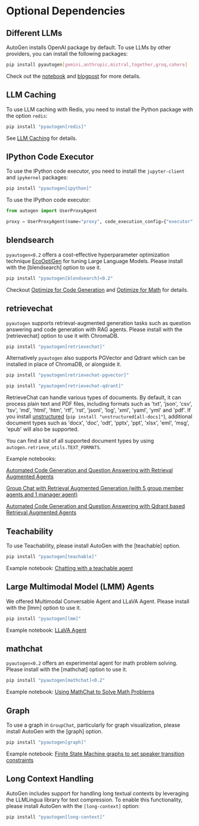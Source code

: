 # Optional Dependencies

## Different LLMs

AutoGen installs OpenAI package by default. To use LLMs by other providers, you can install the following packages:

```bash
pip install pyautogen[gemini,anthropic,mistral,together,groq,cohere]
```

Check out the [notebook](/docs/notebooks/autogen_uniformed_api_calling) and
[blogpost](/blog/2024/06/24/AltModels-Classes) for more details.

## LLM Caching

To use LLM caching with Redis, you need to install the Python package with
the option `redis`:

```bash
pip install "pyautogen[redis]"
```

See [LLM Caching](/docs/topics/llm-caching) for details.

## IPython Code Executor

To use the IPython code executor, you need to install the `jupyter-client`
and `ipykernel` packages:

```bash
pip install "pyautogen[ipython]"
```

To use the IPython code executor:

```python
from autogen import UserProxyAgent

proxy = UserProxyAgent(name="proxy", code_execution_config={"executor": "ipython-embedded"})
```

## blendsearch

`pyautogen<0.2` offers a cost-effective hyperparameter optimization technique [EcoOptiGen](https://arxiv.org/abs/2303.04673) for tuning Large Language Models. Please install with the [blendsearch] option to use it.

```bash
pip install "pyautogen[blendsearch]<0.2"
```

Checkout [Optimize for Code Generation](https://github.com/autogen-ai/autogen/blob/main/notebook/oai_completion.ipynb) and [Optimize for Math](https://github.com/autogen-ai/autogen/blob/main/notebook/oai_chatgpt_gpt4.ipynb) for details.

## retrievechat

`pyautogen` supports retrieval-augmented generation tasks such as question answering and code generation with RAG agents. Please install with the [retrievechat] option to use it with ChromaDB.

```bash
pip install "pyautogen[retrievechat]"
```

Alternatively `pyautogen` also supports PGVector and Qdrant which can be installed in place of ChromaDB, or alongside it.

```bash
pip install "pyautogen[retrievechat-pgvector]"
```

```bash
pip install "pyautogen[retrievechat-qdrant]"
```

RetrieveChat can handle various types of documents. By default, it can process
plain text and PDF files, including formats such as 'txt', 'json', 'csv', 'tsv',
'md', 'html', 'htm', 'rtf', 'rst', 'jsonl', 'log', 'xml', 'yaml', 'yml' and 'pdf'.
If you install [unstructured](https://unstructured-io.github.io/unstructured/installation/full_installation.html)
(`pip install "unstructured[all-docs]"`), additional document types such as 'docx',
'doc', 'odt', 'pptx', 'ppt', 'xlsx', 'eml', 'msg', 'epub' will also be supported.

You can find a list of all supported document types by using `autogen.retrieve_utils.TEXT_FORMATS`.

Example notebooks:

[Automated Code Generation and Question Answering with Retrieval Augmented Agents](https://github.com/autogen-ai/autogen/blob/main/notebook/agentchat_RetrieveChat.ipynb)

[Group Chat with Retrieval Augmented Generation (with 5 group member agents and 1 manager agent)](https://github.com/autogen-ai/autogen/blob/main/notebook/agentchat_groupchat_RAG.ipynb)

[Automated Code Generation and Question Answering with Qdrant based Retrieval Augmented Agents](https://github.com/autogen-ai/autogen/blob/main/notebook/agentchat_RetrieveChat_qdrant.ipynb)

## Teachability

To use Teachability, please install AutoGen with the [teachable] option.

```bash
pip install "pyautogen[teachable]"
```

Example notebook: [Chatting with a teachable agent](/docs/notebooks/agentchat_teachability)

## Large Multimodal Model (LMM) Agents

We offered Multimodal Conversable Agent and LLaVA Agent. Please install with the [lmm] option to use it.

```bash
pip install "pyautogen[lmm]"
```

Example notebook: [LLaVA Agent](/docs/notebooks/agentchat_lmm_llava)

## mathchat

`pyautogen<0.2` offers an experimental agent for math problem solving. Please install with the [mathchat] option to use it.

```bash
pip install "pyautogen[mathchat]<0.2"
```

Example notebook: [Using MathChat to Solve Math Problems](/docs/notebooks/agentchat_MathChat)

## Graph

To use a graph in `GroupChat`, particularly for graph visualization, please install AutoGen with the [graph] option.

```bash
pip install "pyautogen[graph]"
```

Example notebook: [Finite State Machine graphs to set speaker transition constraints](/docs/notebooks/agentchat_groupchat_finite_state_machine)

## Long Context Handling

AutoGen includes support for handling long textual contexts by leveraging the LLMLingua library for text compression. To enable this functionality, please install AutoGen with the `[long-context]` option:

```bash
pip install "pyautogen[long-context]"
```
